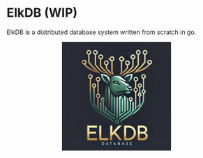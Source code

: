 # ElkDB (WIP)

ElkDB is a distributed database system written from scratch in go.

<div align="center">
<img src="ElkDB2.png" alt="DB Logo" width="250">
</div>

